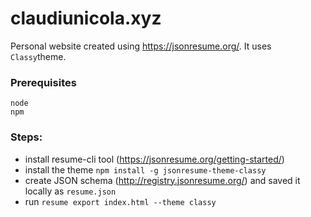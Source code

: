 # claudiunicola.xyz

Personal website created using https://jsonresume.org/. It uses `Classy`theme.

### Prerequisites
```
node
npm
```

### Steps:
- install resume-cli tool (https://jsonresume.org/getting-started/)
- install the theme `npm install -g jsonresume-theme-classy`
- create JSON schema (http://registry.jsonresume.org/) and saved it locally as `resume.json`
- run `resume export index.html --theme classy`
